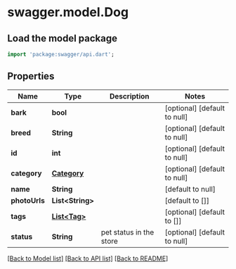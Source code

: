 # swagger.model.Dog

## Load the model package
```dart
import 'package:swagger/api.dart';
```

## Properties
Name | Type | Description | Notes
------------ | ------------- | ------------- | -------------
**bark** | **bool** |  | [optional] [default to null]
**breed** | **String** |  | [optional] [default to null]
**id** | **int** |  | [optional] [default to null]
**category** | [**Category**](Category.md) |  | [optional] [default to null]
**name** | **String** |  | [default to null]
**photoUrls** | **List&lt;String&gt;** |  | [default to []]
**tags** | [**List&lt;Tag&gt;**](Tag.md) |  | [optional] [default to []]
**status** | **String** | pet status in the store | [optional] [default to null]

[[Back to Model list]](../README.md#documentation-for-models) [[Back to API list]](../README.md#documentation-for-api-endpoints) [[Back to README]](../README.md)


